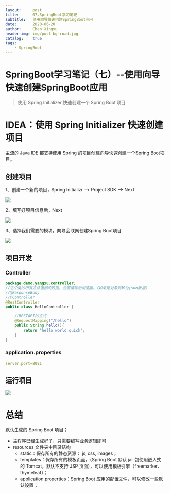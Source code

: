 ```yaml
---
layout:     post
title:      07.SpringBoot学习笔记
subtitle:   使用向导快速创建SpringBoot应用
date:       2020-06-20
author:     Chen Xingxu
header-img: img/post-bg-road.jpg
catalog:    true
tags:
    - SpringBoot
---
```

# SpringBoot学习笔记（七）--使用向导快速创建SpringBoot应用

> 使用 Spring Initializer 快速创建一个 Spring Boot 项目

# IDEA：使用 Spring Initializer 快速创建项目

主流的 Java IDE 都支持使用 Spring 的项目创建向导快速创建一个Spring Boot项目。

## 创建项目

1、创建一个新的项目，Spring Initializr --> Project SDK --> Next

![](/img-post/2020-06-20-springboot/七-01.jpg)

2、填写好项目信息后，Next

![](/img-post/2020-06-20-springboot/七-02.jpg)

3、选择我们需要的模块，向导会联网创建Spring Boot项目

![](/img-post/2020-06-20-springboot/七-03.jpg)

## 项目开发

### Controller

```java
package demo.yangxu.controller;
//这个类的所有方法返回的数据，会直接写给浏览器，（如果是对象则转为json数据）
//@ResponseBody
//@Controller
@RestController
public class HelloController {

    //RESTAPI的方式
    @RequestMapping("/hello")
    public String hello(){
        return "hello world quick";
    }
}
```

### application.properties

```yaml
server.port=8081
```

## 运行项目

![](/img-post/2020-06-20-springboot/七-04.jpg)

# 总结

默认生成的 Spring Boot 项目；

- 主程序已经生成好了，只需要编写业务逻辑即可
- resources 文件夹中目录结构
  - static：保存所有的静态资源： js, css, images；
  - templates：保存所有的模板页面，（Spring Boot 默认 jar 包使用嵌入式的 Tomcat，默认不支持 JSP 页面），可以使用模板引擎（freemarker、thymeleaf）；
  - application.properties：Spring Boot 应用的配置文件，可以修改一些默认设置；